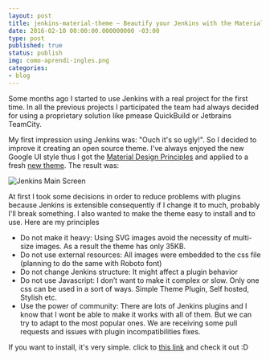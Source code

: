 ```yaml
---
layout: post
title: jenkins-material-theme — Beautify your Jenkins with the Material Design theme!
date: 2016-02-10 00:00:00.000000000 -03:00
type: post
published: true
status: publish
img: como-aprendi-ingles.png
categories:
- blog
---
```


Some months ago I started to use Jenkins with a real project for the first time. In all the previous projects I participated the team had always decided for using a proprietary solution like pmease QuickBuild or Jetbrains TeamCity.
<!--more-->
My first impression using Jenkins was: "Ouch it's so ugly!". So I decided to improve it creating an open source theme. I've always enjoyed the new Google UI style thus I got the [Material Design Principles](https://www.google.com/design/) and applied to a fresh [new theme](https://github.com/afonsof/jenkins-material-theme). The result was:

![Jenkins Main Screen](https://cdn-images-1.medium.com/max/1600/1*sbGNpYfGwBS6mUzuiUYfgQ.png)

At first I took some decisions in order to reduce problems with plugins because Jenkins is extensible consequently if I change it to much, probably I'll break something. I also wanted to make the theme easy to install and to use. Here are my principles
* Do not make it heavy: Using SVG images avoid the necessity of multi-size images. As a result the theme has only 35KB.
* Do not use external resources: All images were embedded to the css file (planning to do the same with Roboto font)
* Do not change Jenkins structure: It might affect a plugin behavior
* Do not use Javascript: I don’t want to make it complex or slow. Only one css can be used in a sort of ways. Simple Theme Plugin, Self hosted, Stylish etc.
* Use the power of community: There are lots of Jenkins plugins and I know that I wont be able to make it works with all of them. But we can try to adapt to the most popular ones. We are receiving some pull requests and issues with plugin incompatibilities fixes.

If you want to install, it's very simple. click to [this link](https://github.com/afonsof/jenkins-material-theme) and check it out :D
